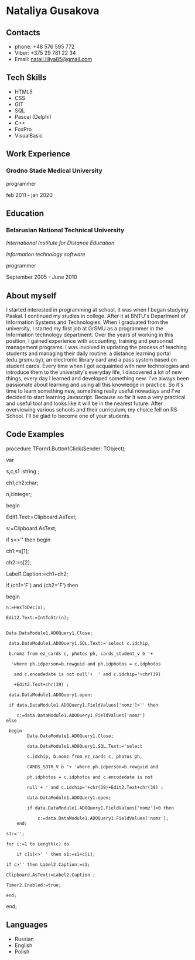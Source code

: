 # Nataliya Gusakova

## Contacts

- phone: +48 576 595 772
- Viber: +375 29 781 22 34
- Email: natali.liliya85@gmail.com

## Tech Skills

- HTML5
- CSS
- GIT
- SQL
- Pascal (Delphi)
- C++
- FoxPro
- VisualBasic

## Work Experience

### Grodno Stade Medical University

programmer

feb 2011 - jan 2020

## Education

### Belarusian National Technical University

_International Institute for Distance Education_

_Information technology software_

programmer

September 2005 - June 2010

## About myself

I started interested in programming at school, it was when I began studying Paskal.
I continued my studies in college. After it at BNTU's Department of Information Systems and Technologies.
When I graduated from the university, I started my first job at GrSMU as a programmer in the Information technology department.
Over the years of working in this position, I gained experience with accounting, training and personnel management programs. I was involved in updating the process of teaching students and managing their daily routine: a distance learning portal (edu.grsmu.by), an electronic library card and a pass system based on student cards. 
Every time when I got acquainted with new technologies and introduce them to the university's everyday life, I discovered a lot of new things, every day I learned and developed something new.
I've always been passionate about learning and using all this knowledge in practice. So it's time to learn something new, something really useful nowadays and I've decided to start learning Javascript. Because so far it was a very practical and useful tool and looks like it will be in the nearest future.
After overviewing various schools and their curriculum, my choice fell on RS School. I'll be glad to become one of your students.

## Code Examples

procedure TForm1.Button1Click(Sender: TObject);

var

s,c,s1 :string ;

ch1,ch2:char;

n,i:integer;

begin

 Edit1.Text:=Clipboard.AsText;

 s:=Clipboard.AsText;

 if s<>'' then begin

 ch1:=s[1];

 ch2:=s[2];

 Label1.Caption:=ch1+ch2;

 if (ch1='F') and (ch2='F') then

   begin

    n:=HexToDec(s);

    Edit2.Text:=IntToStr(n);


    Data.DataModule1.ADOQuery1.Close;

     data.DataModule1.ADOQuery1.SQL.Text:='select c.idchip, 
     
     b.nomz from ez_cards c, photos ph, cards_student_v b '+ 
     
      'where ph.idperson=b.rowguid and ph.idphotos = c.idphotos
      
       and c.encodedate is not null'+  ' and c.idchip='+chr(39)
       
       +Edit2.Text+chr(39) ;

     data.DataModule1.ADOQuery1.open;

     if data.DataModule1.ADOQuery1.FieldValues['nomz']>'' then

        c:=data.DataModule1.ADOQuery1.FieldValues['nomz']
    else 

     begin
            Data.DataModule1.ADOQuery1.Close;

            data.DataModule1.ADOQuery1.SQL.Text:='select 
            
            c.idchip, b.nomz from ez_cards c, photos ph, 
            
            CARDS_SOTR_V b '+ 'where ph.idperson=b.rowguid and 
            
            ph.idphotos = c.idphotos and c.encodedate is not 
            
            null'+ ' and c.idchip='+chr(39)+Edit2.Text+chr(39) ;

            data.DataModule1.ADOQuery1.open;

            if data.DataModule1.ADOQuery1.FieldValues['nomz']>0 then

                c:=data.DataModule1.ADOQuery1.FieldValues['nomz'];
        end;
 
    s1:='';

    for i:=1 to Length(c) do

        if c[i]<>' ' then s1:=s1+c[i];

    if c>'' then Label2.Caption:=s1;
   
    Clipboard.AsText:=Label2.Caption ;

    Timer2.Enabled:=true;

    end;     
               
 end;

## Languages
* Russian
* English
* Polish
